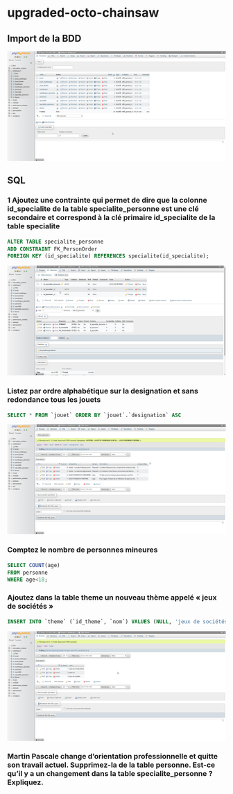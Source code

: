 # upgraded-octo-chainsaw

## Import de la BDD

![Alt text](images/brave_tyeonrENUb.png)

## SQL

### 1 Ajoutez une contrainte qui permet de dire que la colonne id_specialite de la table specialite_personne est une clé secondaire et correspond à la clé primaire id_specialite de la table specialite

```sql
ALTER TABLE specialite_personne
ADD CONSTRAINT FK_PersonOrder
FOREIGN KEY (id_specialite) REFERENCES specialite(id_specialite);
```

![Alt text](images/brave_jZxCM6XDTD.png)

### Listez par ordre alphabétique sur la designation et sans redondance tous les jouets

```sql
SELECT * FROM `jouet` ORDER BY `jouet`.`designation` ASC
```

![Alt text](images/brave_VR3KZrQQon.png)


### Comptez le nombre de personnes mineures

```sql
SELECT COUNT(age)
FROM personne
WHERE age<18;
```

### Ajoutez dans la table theme un nouveau thème appelé « jeux de sociétés »

```sql
INSERT INTO `theme` (`id_theme`, `nom`) VALUES (NULL, 'jeux de sociétés')
```
![Alt text](images/brave_qglke2AMt2.png)

### Martin Pascale change d’orientation professionnelle et quitte son travail actuel. Supprimez-la de la table personne. Est-ce qu’il y a un changement dans la table specialite_personne ? Expliquez.

```sql
